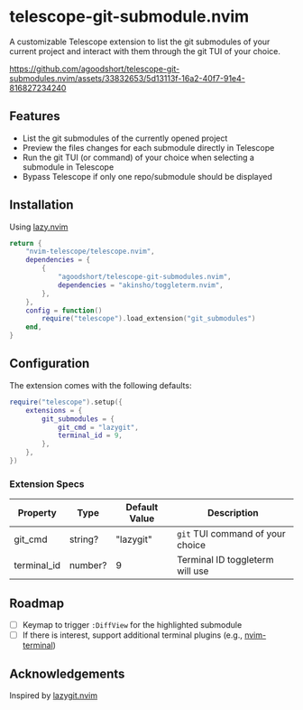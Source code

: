 # telescope-git-submodule.nvim

A customizable Telescope extension to list the git submodules of your current project and interact with them through the git TUI of your choice.

<https://github.com/agoodshort/telescope-git-submodules.nvim/assets/33832653/5d13113f-16a2-40f7-91e4-816827234240>

## Features

- List the git submodules of the currently opened project
- Preview the files changes for each submodule directly in Telescope
- Run the git TUI (or command) of your choice when selecting a submodule in Telescope
- Bypass Telescope if only one repo/submodule should be displayed

## Installation

Using [lazy.nvim](https://github.com/folke/lazy.nvim)

```lua
return {
	"nvim-telescope/telescope.nvim",
	dependencies = {
		{
			"agoodshort/telescope-git-submodules.nvim",
			dependencies = "akinsho/toggleterm.nvim",
		},
	},
	config = function()
		require("telescope").load_extension("git_submodules")
	end,
}
```

## Configuration

The extension comes with the following defaults:

```lua
require("telescope").setup({
	extensions = {
		git_submodules = {
			git_cmd = "lazygit",
			terminal_id = 9,
		},
	},
})
```

### Extension Specs

| Property    | Type    | Default Value | Description                      |
|-------------|---------|---------------|----------------------------------|
| git_cmd     | string? | "lazygit"     | `git` TUI command of your choice |
| terminal_id | number? | 9             | Terminal ID toggleterm will use  |

## Roadmap

- [ ] Keymap to trigger `:DiffView` for the highlighted submodule
- [ ] If there is interest, support additional terminal plugins (e.g., [nvim-terminal](https://github.com/s1n7ax/nvim-terminal))

## Acknowledgements

Inspired by [lazygit.nvim](https://github.com/kdheepak/lazygit.nvim)
